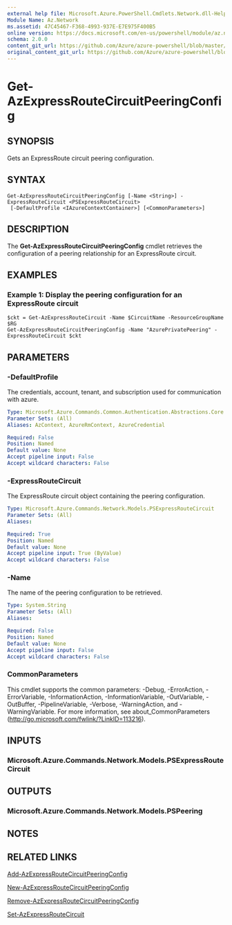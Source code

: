 ```yaml
---
external help file: Microsoft.Azure.PowerShell.Cmdlets.Network.dll-Help.xml
Module Name: Az.Network
ms.assetid: 47C45467-F368-4993-937E-E7E975F400B5
online version: https://docs.microsoft.com/en-us/powershell/module/az.network/get-azexpressroutecircuitpeeringconfig
schema: 2.0.0
content_git_url: https://github.com/Azure/azure-powershell/blob/master/src/Network/Network/help/Get-AzExpressRouteCircuitPeeringConfig.md
original_content_git_url: https://github.com/Azure/azure-powershell/blob/master/src/Network/Network/help/Get-AzExpressRouteCircuitPeeringConfig.md
---
```


# Get-AzExpressRouteCircuitPeeringConfig

## SYNOPSIS
Gets an ExpressRoute circuit peering configuration.

## SYNTAX

```
Get-AzExpressRouteCircuitPeeringConfig [-Name <String>] -ExpressRouteCircuit <PSExpressRouteCircuit>
 [-DefaultProfile <IAzureContextContainer>] [<CommonParameters>]
```

## DESCRIPTION
The **Get-AzExpressRouteCircuitPeeringConfig** cmdlet retrieves the configuration of a peering
relationship for an ExpressRoute circuit.

## EXAMPLES

### Example 1: Display the peering configuration for an ExpressRoute circuit
```
$ckt = Get-AzExpressRouteCircuit -Name $CircuitName -ResourceGroupName $RG
Get-AzExpressRouteCircuitPeeringConfig -Name "AzurePrivatePeering" -ExpressRouteCircuit $ckt
```

## PARAMETERS

### -DefaultProfile
The credentials, account, tenant, and subscription used for communication with azure.

```yaml
Type: Microsoft.Azure.Commands.Common.Authentication.Abstractions.Core.IAzureContextContainer
Parameter Sets: (All)
Aliases: AzContext, AzureRmContext, AzureCredential

Required: False
Position: Named
Default value: None
Accept pipeline input: False
Accept wildcard characters: False
```

### -ExpressRouteCircuit
The ExpressRoute circuit object containing the peering configuration.

```yaml
Type: Microsoft.Azure.Commands.Network.Models.PSExpressRouteCircuit
Parameter Sets: (All)
Aliases:

Required: True
Position: Named
Default value: None
Accept pipeline input: True (ByValue)
Accept wildcard characters: False
```

### -Name
The name of the peering configuration to be retrieved.

```yaml
Type: System.String
Parameter Sets: (All)
Aliases:

Required: False
Position: Named
Default value: None
Accept pipeline input: False
Accept wildcard characters: False
```

### CommonParameters
This cmdlet supports the common parameters: -Debug, -ErrorAction, -ErrorVariable, -InformationAction, -InformationVariable, -OutVariable, -OutBuffer, -PipelineVariable, -Verbose, -WarningAction, and -WarningVariable. For more information, see about_CommonParameters (http://go.microsoft.com/fwlink/?LinkID=113216).

## INPUTS

### Microsoft.Azure.Commands.Network.Models.PSExpressRouteCircuit

## OUTPUTS

### Microsoft.Azure.Commands.Network.Models.PSPeering

## NOTES

## RELATED LINKS

[Add-AzExpressRouteCircuitPeeringConfig](Add-AzExpressRouteCircuitPeeringConfig.md)

[New-AzExpressRouteCircuitPeeringConfig](New-AzExpressRouteCircuitPeeringConfig.md)

[Remove-AzExpressRouteCircuitPeeringConfig](Remove-AzExpressRouteCircuitPeeringConfig.md)

[Set-AzExpressRouteCircuit](Set-AzExpressRouteCircuit.md)
